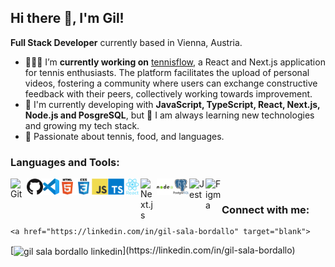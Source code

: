 ## Hi there 👋, I'm Gil!
**Full Stack Developer** currently based in Vienna, Austria.

- 👩🏻‍💻 I’m **currently working on** [tennisflow](https://github.com/Gilsabo/tennisflow), a React and Next.js application for tennis enthusiasts. The platform facilitates the upload of personal videos, fostering a community where users can exchange constructive feedback with their peers, collectively working towards improvement.
- 🔧 I'm currently developing with **JavaScript, TypeScript, React, Next.js, Node.js and PosgreSQL**, but 🧠 I am always learning new technologies and growing my tech stack.
- 🎨 Passionate about tennis, food, and languages.

### Languages and Tools:
<img align="left" alt="Git" width="26px" src="https://www.vectorlogo.zone/logos/git-scm/git-scm-icon.svg" />
<img align="left" alt="GitHub" width="26px" src="https://raw.githubusercontent.com/github/explore/78df643247d429f6cc873026c0622819ad797942/topics/github/github.png" />
<img align="left" alt="Visual Studio Code" width="26px" src="https://raw.githubusercontent.com/github/explore/80688e429a7d4ef2fca1e82350fe8e3517d3494d/topics/visual-studio-code/visual-studio-code.png" />
<img align="left" alt="HTML5" width="26px" src="https://raw.githubusercontent.com/devicons/devicon/master/icons/html5/html5-original-wordmark.svg" />
<img align="left" alt="CSS3" width="26px" src="https://raw.githubusercontent.com/devicons/devicon/master/icons/css3/css3-original-wordmark.svg" />
<img align="left" alt="JavaScript" width="26px" src="https://raw.githubusercontent.com/devicons/devicon/master/icons/javascript/javascript-original.svg" />
<img align="left" alt="TypeScript" width="26px" src="https://raw.githubusercontent.com/devicons/devicon/master/icons/typescript/typescript-original.svg" />
<img align="left" alt="React" width="26px" src="https://raw.githubusercontent.com/devicons/devicon/master/icons/react/react-original-wordmark.svg" />
<img align="left" alt="Next.js" width="26px" src="https://cdn.worldvectorlogo.com/logos/nextjs-2.svg" />
<img align="left" alt="Node.js" width="26px" src="https://raw.githubusercontent.com/devicons/devicon/master/icons/nodejs/nodejs-original-wordmark.svg" />
<img align="left" alt="PostgreSQL" width="26px" src="https://raw.githubusercontent.com/devicons/devicon/master/icons/postgresql/postgresql-original-wordmark.svg" />
<img align="left" alt="Jest" width="26px" src="https://www.vectorlogo.zone/logos/jestjsio/jestjsio-icon.svg" />
<img align="left" alt="Figma" width="26px" src="https://www.vectorlogo.zone/logos/figma/figma-icon.svg" />

<br/>

### Connect with me:
    <a href="https://linkedin.com/in/gil-sala-bordallo" target="blank">
   </a>
[<img align="center" src="https://cdn.jsdelivr.net/npm/simple-icons@3.0.1/icons/linkedin.svg" alt="gil sala bordallo linkedin" height="28px" width="28px" />](https://linkedin.com/in/gil-sala-bordallo)

    
